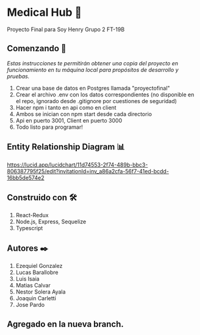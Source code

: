 
# Medical Hub 🏥

Proyecto Final para Soy Henry 
Grupo 2 FT-19B

## Comenzando 🚀

_Estas instrucciones te permitirán obtener una copia del proyecto en funcionamiento en tu máquina local para propósitos de desarrollo y pruebas._

1. Crear una base de datos en Postgres llamada "proyectofinal"
2. Crear el archivo .env con los datos correspondientes (no disponible en el repo, ignorado desde .gitignore por cuestiones de seguridad)
3. Hacer npm i tanto en api como en client
4. Ambos se inician con npm start desde cada directorio
5. Api en puerto 3001, Client en puerto 3000
6. Todo listo para programar!

## Entity Relationship Diagram 📊

https://lucid.app/lucidchart/11d74553-2f74-489b-bbc3-806387795f25/edit?invitationId=inv_a86a2cfa-56f7-41ed-bcdd-16bb5de574e2

## Construido con 🛠️

1. React-Redux
2. Node.js, Express, Sequelize
3. Typescript


## Autores ✒️

1. Ezequiel Gonzalez
2. Lucas Barallobre
3. Luis Isaia
4. Matias Calvar
5. Nestor Solera Ayala
6. Joaquin Carletti
7. Jose Pardo

## Agregado en la nueva branch.
